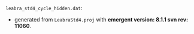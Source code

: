 `leabra_std4_cycle_hidden.dat`:
* generated from `LeabraStd4.proj` with **emergent version: 8.1.1 svn rev: 11060**.

